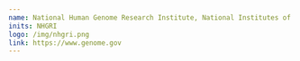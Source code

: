 ```yaml
---
name: National Human Genome Research Institute, National Institutes of Health
inits: NHGRI
logo: /img/nhgri.png
link: https://www.genome.gov
---
```

